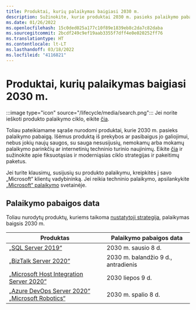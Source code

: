 ```yaml
---
title: Produktai, kurių palaikymas baigiasi 2030 m.
description: Sužinokite, kurie produktai 2030 m. pasieks palaikymo pabaigą arba pereis nuo pagrindinio palaikymo į išplėstinį palaikymą.
ms.date: 01/26/2022
ms.openlocfilehash: 15c0ded025a177c10f89e1839eb8c2da7c82daba
ms.sourcegitcommit: 2bcdf249c9ef19aab3355f7dff4e0e020252ff76
ms.translationtype: HT
ms.contentlocale: lt-LT
ms.lasthandoff: 03/18/2022
ms.locfileid: "4116821"
---
```

# <a name="products-ending-support-in-2030"></a>Produktai, kurių palaikymas baigiasi 2030 m.

:::image type="icon" source="/lifecycle/media/search.png":::
Jei norite ieškoti produkto palaikymo ciklo, eikite [čia](/lifecycle/products/).

Toliau pateikiamame sąraše nurodomi produktai, kurie 2030 m. pasieks palaikymo pabaigą. Išėmus produktą iš prekybos ar pasibaigus jo galiojimui, nebus jokių naujų saugos, su sauga nesusijusių, nemokamų arba mokamų palaikymo parinkčių ar internetinių techninio turinio naujinimų. Eikite [čia](/lifecycle/overview/product-end-of-support-overview) ir sužinokite apie fiksuotąsias ir moderniąsias ciklo strategijas ir pakeitimų paketus.

Jei turite klausimų, susijusių su produkto palaikymu, kreipkitės į savo „Microsoft“ klientų vadybininką. Jei reikia techninio palaikymo, apsilankykite [„Microsoft“ palaikymo](https://support.microsoft.com/contactus/?ws=support) svetainėje.





## <a name="products-reaching-end-of-support"></a>Palaikymo pabaigos data

Toliau nurodytų produktų, kuriems taikoma [nustatytoji strategija](/lifecycle/policies/fixed), palaikymas baigsis 2030 m.

| Produktas | Palaikymo pabaigos data |
| --- | --- |
| [„SQL Server 2019“](/lifecycle/products/sql-server-2019?branch=live)<br> | 2030 m. sausio 8 d. |
| [„BizTalk Server 2020“](/lifecycle/products/biztalk-server-2020?branch=live)<br> | 2030 m. balandžio 9 d., antradienis |
| [„Microsoft Host Integration Server 2020“](/lifecycle/products/microsoft-host-integration-server-2020?branch=live)<br> | 2030 liepos 9 d. |
| [„Azure DevOps Server 2020“](/lifecycle/products/azure-devops-server-2020?branch=live)<br>[„Microsoft Robotics“](/lifecycle/products/microsoft-robotics?branch=live)<br> | 2030 m. spalio 8 d. |


